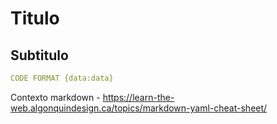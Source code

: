 # Titulo

## Subtitulo

```yaml
CODE FORMAT {data:data}
```

Contexto markdown - https://learn-the-web.algonquindesign.ca/topics/markdown-yaml-cheat-sheet/
